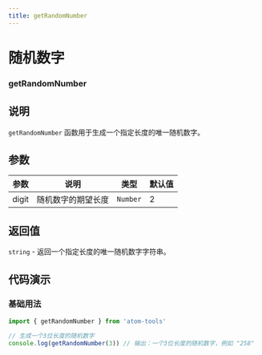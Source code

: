 ```yaml
---
title: getRandomNumber
---
```


# 随机数字

### getRandomNumber

## 说明

`getRandomNumber` 函数用于生成一个指定长度的唯一随机数字。

## 参数

| 参数  | 说明               | 类型     | 默认值 |
| ----- | ------------------ | -------- | ------ |
| digit | 随机数字的期望长度 | `Number` | 2      |

## 返回值

`string` - 返回一个指定长度的唯一随机数字字符串。

## 代码演示

### 基础用法

```ts
import { getRandomNumber } from 'atom-tools'

// 生成一个3位长度的随机数字
console.log(getRandomNumber(3)) // 输出：一个3位长度的随机数字，例如 "258"
```
